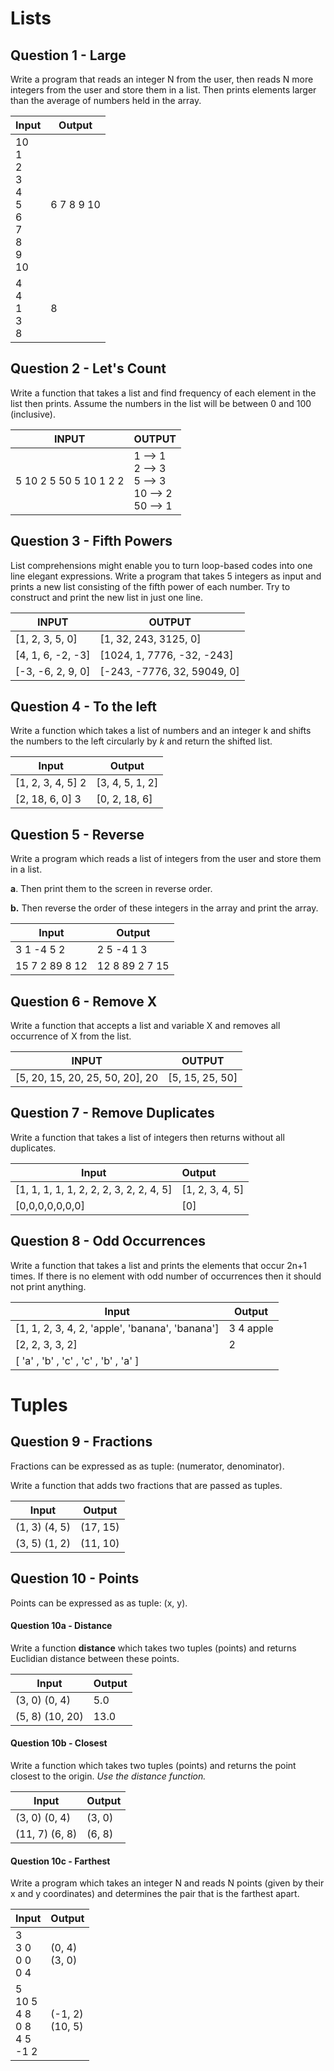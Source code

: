 # Lists

## Question 1 - Large

Write a program that reads an integer N from the user, then reads N more integers from the user and store them in a list. Then prints elements larger than the average of numbers held in the array.

| Input                                                        | Output     |
| ------------------------------------------------------------ | ---------- |
| 10 <br />1 <br />2 <br />3 <br />4 <br />5 <br />6 <br />7 <br />8 <br />9 <br />10 | 6 7 8 9 10 |
| 4 <br />4 <br />1 <br />3 <br />8                            | 8          |



## Question 2 - Let's Count

Write a function that takes a list and find frequency of each element in the list then prints. Assume the numbers in the list will be between 0 and 100 (inclusive).

| INPUT                  | OUTPUT                                                       |
| ---------------------- | ------------------------------------------------------------ |
| 5 10 2 5 50 5 10 1 2 2 | 1 --> 1 <br />2 --> 3 <br />5 --> 3 <br />10 --> 2 <br />50 --> 1 |



## Question 3 - Fifth Powers

List comprehensions might enable you to turn loop-based codes into one line elegant expressions. Write a program that takes 5 integers as input and prints a new list consisting of the fifth power of each number. Try to construct and print the new list in just one line.

| INPUT             | OUTPUT                      |
| ----------------- | --------------------------- |
| [1, 2, 3, 5, 0]   | [1, 32, 243, 3125, 0]       |
| [4, 1, 6, -2, -3] | [1024, 1, 7776, -32, -243]  |
| [-3, -6, 2, 9, 0] | [-243, -7776, 32, 59049, 0] |


## Question 4 - To the left

Write a function which takes a list of numbers and an integer k and shifts the numbers to the left circularly by *k* and
return the shifted list.

| Input             | Output          |
| ----------------- | --------------- |
| [1, 2, 3, 4, 5] 2 | [3, 4, 5, 1, 2] |
| [2, 18, 6, 0] 3   | [0, 2, 18, 6]   |


## Question 5 - Reverse

Write a program which reads a list of integers from the user and store them in a list.

**a**. Then print them to the screen in reverse order.

**b.** Then reverse the order of these integers in the array and print the array.

| Input          | Output         |
| -------------- | -------------- |
| 3 1 -4 5 2     | 2 5 -4 1 3     |
| 15 7 2 89 8 12 | 12 8 89 2 7 15 |



## Question 6 - Remove X

Write a function that accepts a list and variable X and removes all occurrence of X from the list.

| INPUT                           | OUTPUT          |
| ------------------------------- | --------------- |
| [5, 20, 15, 20, 25, 50, 20], 20 | [5, 15, 25, 50] |


## Question 7 - Remove Duplicates

Write a function that takes a list of integers then returns without all duplicates.

| Input                                   | Output          |
| --------------------------------------- | :-------------- |
| [1, 1, 1, 1, 1, 2, 2, 2, 3, 2, 2, 4, 5] | [1, 2, 3, 4, 5] |
| [0,0,0,0,0,0,0]                         | [0]             |



## Question 8 - Odd Occurrences

Write a function that takes a list and prints the elements that occur 2n+1 times. If there is no element with odd number
of occurrences then it should not print anything.

| Input                                           | Output    |
| ----------------------------------------------- | --------- |
| [1, 1, 2, 3, 4, 2, 'apple', 'banana', 'banana'] | 3 4 apple |
| [2, 2, 3, 3, 2]                                 | 2         |
| [ 'a' , 'b' , 'c' , 'c' , 'b' , 'a' ]           |           |

# Tuples

## Question 9 - Fractions

Fractions can be expressed as as tuple: (numerator, denominator).

Write a function that adds two fractions that are passed as tuples.

| Input         | Output   |
| ------------- | -------- |
| (1, 3) (4, 5) | (17, 15) |
| (3, 5) (1, 2) | (11, 10) |

## Question 10 - Points

Points can be expressed as as tuple: (x, y).

#### Question 10a - Distance

Write a function  **distance** which takes two tuples (points) and returns Euclidian distance between these points.

| Input           | Output |
| --------------- | ------ |
| (3, 0) (0, 4)   | 5.0    |
| (5, 8) (10, 20) | 13.0   |

#### Question 10b - Closest

Write a function which takes two tuples (points) and returns the point closest to the origin. *Use the distance
function.*

| Input          | Output |
| -------------- | ------ |
| (3, 0) (0, 4)  | (3, 0) |
| (11, 7) (6, 8) | (6, 8) |

#### Question 10c - Farthest

Write a program which takes an integer N and reads N points (given by their x and y coordinates) and determines the pair
that is the farthest apart.

| Input                                       | Output              |
| ------------------------------------------- | ------------------- |
| 3<br/>3 0<br/>0 0<br/>0 4                   | (0, 4)<br/>(3, 0)   |
| 5<br/>10 5<br/>4 8<br/>0 8<br/>4 5<br/>-1 2 | (-1, 2)<br/>(10, 5) |


